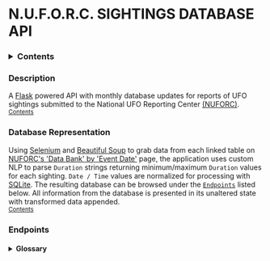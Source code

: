 # N.U.F.O.R.C. SIGHTINGS DATABASE API

<h3><details>
<summary>Contents</summary>

1. [Description](#description)

2. [Representation](#database-representation)

3. [Endpoints](#endpoints)
</details></h3>

### Description

A [Flask](https://flask.palletsprojects.com/en/2.0.x/) powered API with monthly database updates for reports of UFO sightings submitted to the National UFO Reporting Center [(NUFORC)](http://www.nuforc.org/).<br>
<sub>[Contents](#nuforc-api)</sub>

### Database Representation

Using [Selenium](https://selenium-python.readthedocs.io/api.html) and [Beautiful Soup](https://beautiful-soup-4.readthedocs.io/en/latest/) to grab data from each linked table on [NUFORC's 'Data Bank' by 'Event Date'](http://www.nuforc.org/webreports/ndxevent.html) page, the application uses custom NLP to parse `Duration` strings returning minimum/maximum `Duration` values for each sighting.  `Date / Time`  values are normalized for processing with [SQLite](https://www.sqlite.org/index.html). The resulting database can be browsed under the [`Endpoints`](#endpoints) listed below.  All information from the database is presented in its unaltered state with transformed data appended.<br>
<sub>[Contents](#nuforc-api)</sub>

### Endpoints
<h4><details>
<summary>Glossary</summary><br>
{random_sighting}
